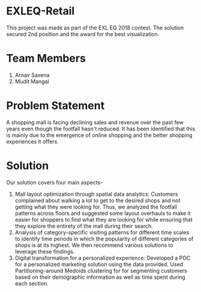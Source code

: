 # EXLEQ-Retail
This project was made as part of the EXL EQ 2018 contest. The solution secured 2nd position and the award for the best visualization.

# Team Members
1. Arnav Saxena
2. Mudit Mangal

# Problem Statement
A shopping mall is facing declining sales and revenue over the past few years even though the footfall hasn't reduced. It has been identified that this is mainly due to the  emergence of online shopping and the better shopping experiences it offers.

# Solution
Our solution covers four main aspects-
1. Mall layout optimization through spatial data analytics: Customers complained about walking a lot to get to the desired shops and not getting what they were looking for. Thus, we analyzed the footfall patterns across floors and suggested some layout overhauls to make it easier for shoppers to find what they are looking for while ensuring that they explore the entirety of the mall during their search.
2. Analysis of category-specific visiting patterns for different time scales to identify time periods in which the popularity of different categories of shops is at its highest. We then recommend various solutions to leverage these findings.
3. Digital transformation for a personalized experience: Developed a POC for a personalized marketing solution using the data provided. Used Partitioning-around Medoids clustering for for segmenting customers based on their demographic information as well as time spent during each section.
